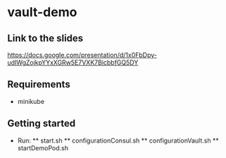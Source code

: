 # vault-demo

## Link to the slides

https://docs.google.com/presentation/d/1x0FbDpy-udIWgZojkpYYxXGRw5E7VXK7BicbbfGQ5DY

## Requirements

* minikube

## Getting started

* Run: 
** start.sh
** configurationConsul.sh
** configurationVault.sh
** startDemoPod.sh 